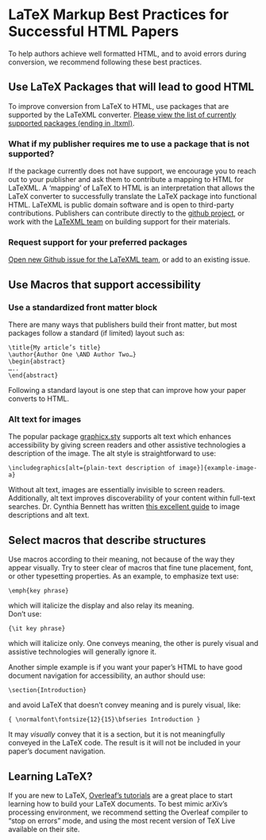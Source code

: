 # LaTeX Markup Best Practices for Successful HTML Papers

To help authors achieve well formatted HTML, and to avoid errors during conversion, we recommend following these best practices. 

## Use LaTeX Packages that will lead to good HTML 

To improve conversion from LaTeX to HTML, use packages that are supported by the LaTeXML converter. [Please view the list of currently supported packages (ending in .ltxml)](https://corpora.mathweb.org/corpus/arxmliv/tex_to_html/info/loaded_file).

### What if my publisher requires me to use a package that is not supported?

If the package currently does not have support, we encourage you to reach out to your publisher and ask them to contribute a mapping to HTML for LaTeXML. A ‘mapping’ of LaTeX to HTML is an interpretation that allows the LaTeX converter to successfully translate the LaTeX package into functional HTML. LaTeXML is public domain software and is open to third-party contributions. Publishers can contribute directly to the [github project](https://github.com/brucemiller/LaTeXML/issues), or work with the [LaTeXML team](https://github.com/brucemiller/LaTeXML/blob/master/README.pod) on building support for their materials.

### Request support for your preferred packages

[Open new Github issue for the LaTeXML team](https://github.com/brucemiller/LaTeXML/issues), or add to an existing issue. 

## Use Macros that support accessibility

### Use a standardized front matter block

There are many ways that publishers build their front matter, but most packages follow a standard (if limited) layout such as: 

```
\title{My article’s title}
\author{Author One \AND Author Two…}
\begin{abstract}
…..
\end{abstract}
```
Following a standard layout is one step that can improve how your paper converts to HTML.

### Alt text for images

The popular package [graphicx.sty](https://ctan.org/pkg/graphicx) supports alt text which enhances accessibility by giving screen readers and other assistive technologies a description of the image. The alt style is straightforward to use: 
```
\includegraphics[alt={plain-text description of image}]{example-image-a}
```

Without alt text, images are essentially invisible to screen readers. Additionally, alt text improves discoverability of your content within full-text searches. Dr. Cynthia Bennett has written [this excellent guide](https://dis.acm.org/2023/creating-accessible-figures-and-tables/) to image descriptions and alt text.

## Select macros that describe structures

Use macros according to their meaning, not because of the way they appear visually. Try to steer clear of macros that fine tune placement, font, or other typesetting properties. As an example, to emphasize text use:

```
\emph{key phrase}
```

which will italicize the display and also relay its meaning.  
Don’t use:

```
{\it key phrase}
```

which will italicize only. One conveys meaning, the other is purely visual and assistive technologies will generally ignore it.

Another simple example is if you want your paper’s HTML to have good document navigation for accessibility, an author should use: 

```
\section{Introduction}
```

and avoid LaTeX that doesn’t convey meaning and is purely visual, like:

```
{ \normalfont\fontsize{12}{15}\bfseries Introduction }
```

 It may *visually* convey that it is a section, but it is not meaningfully conveyed in the LaTeX code. The result is it will not be included in your paper’s document navigation.

## Learning LaTeX? 

If you are new to LaTeX, [Overleaf’s tutorials](https://www.overleaf.com/learn) are a great place to start learning how to build your LaTeX documents. To best mimic arXiv’s processing environment, we recommend setting the Overleaf compiler to “stop on errors” mode, and using the most recent version of TeX Live available on their site.
